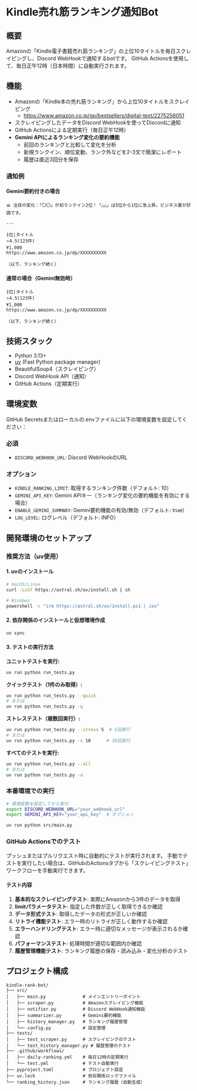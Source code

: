 # Kindle売れ筋ランキング通知Bot

## 概要
Amazonの「Kindle電子書籍売れ筋ランキング」の上位10タイトルを毎日スクレイピングし、Discord WebHookで通知するbotです。
GitHub Actionsを使用して、毎日正午12時（日本時間）に自動実行されます。

## 機能
- Amazonの「Kindle本の売れ筋ランキング」から上位10タイトルをスクレイピング
  - https://www.amazon.co.jp/gp/bestsellers/digital-text/2275256051
- スクレイピングしたデータをDiscord WebHookを使ってDiscordに通知
- GitHub Actionsによる定期実行（毎日正午12時）
- **Gemini APIによるランキング変化の要約機能**
  - 前回のランキングと比較して変化を分析
  - 新規ランクイン、順位変動、ランク外などを2-3文で簡潔にレポート
  - 履歴は直近3回分を保存

### 通知例

#### Gemini要約付きの場合
```
📊 注目の変化：「〇〇」が初ランクイン2位！「△△」は5位から1位に急上昇。ビジネス書が好調です。

---

1位|タイトル
⭐️4.5(123件)
¥1,000
https://www.amazon.co.jp/dp/XXXXXXXXXX

（以下、ランキング続く）
```

#### 通常の場合（Gemini無効時）
```
1位|タイトル
⭐️4.5(123件)
¥1,000
https://www.amazon.co.jp/dp/XXXXXXXXXX

（以下、ランキング続く）
```

## 技術スタック
- Python 3.13+
- [uv](https://github.com/astral-sh/uv) (Fast Python package manager)
- BeautifulSoup4（スクレイピング）
- Discord WebHook API（通知）
- GitHub Actions（定期実行）

## 環境変数
GitHub Secretsまたはローカルの.envファイルに以下の環境変数を設定してください：

### 必須
- `DISCORD_WEBHOOK_URL`: Discord WebHookのURL

### オプション
- `KINDLE_RANKING_LIMIT`: 取得するランキング件数（デフォルト: 10）
- `GEMINI_API_KEY`: Gemini APIキー（ランキング変化の要約機能を有効にする場合）
- `ENABLE_GEMINI_SUMMARY`: Gemini要約機能の有効/無効（デフォルト: true）
- `LOG_LEVEL`: ログレベル（デフォルト: INFO）

## 開発環境のセットアップ

### 推奨方法（uv使用）

#### 1. uvのインストール
```bash
# macOS/Linux
curl -LsSf https://astral.sh/uv/install.sh | sh

# Windows
powershell -c "irm https://astral.sh/uv/install.ps1 | iex"
```

#### 2. 依存関係のインストールと仮想環境作成
```bash
uv sync
```

#### 3. テストの実行方法

**ユニットテストを実行:**
```bash
uv run python run_tests.py
```

**クイックテスト（1件のみ取得）:**
```bash
uv run python run_tests.py --quick
# または
uv run python run_tests.py -q
```

**ストレステスト（複数回実行）:**
```bash
uv run python run_tests.py --stress 5  # 5回実行
# または
uv run python run_tests.py -s 10      # 10回実行
```

**すべてのテストを実行:**
```bash
uv run python run_tests.py --all
# または
uv run python run_tests.py -a
```

### 本番環境での実行

```bash
# 環境変数を設定してから実行
export DISCORD_WEBHOOK_URL="your_webhook_url"
export GEMINI_API_KEY="your_api_key"  # オプション

uv run python src/main.py
```

### GitHub Actionsでのテスト

プッシュまたはプルリクエスト時に自動的にテストが実行されます。
手動でテストを実行したい場合は、GitHubのActionsタブから「スクレイピングテスト」ワークフローを手動実行できます。

#### テスト内容

1. **基本的なスクレイピングテスト**: 実際にAmazonから3件のデータを取得
2. **limitパラメータテスト**: 指定した件数が正しく取得できるか確認
3. **データ形式テスト**: 取得したデータの形式が正しいか確認
4. **リトライ機能テスト**: エラー時のリトライが正しく動作するか確認
5. **エラーハンドリングテスト**: エラー時に適切なメッセージが表示されるか確認
6. **パフォーマンステスト**: 処理時間が適切な範囲内か確認
7. **履歴管理機能テスト**: ランキング履歴の保存・読み込み・変化分析のテスト

## プロジェクト構成

```
kindle-rank-bot/
├── src/
│   ├── main.py              # メインエントリーポイント
│   ├── scraper.py           # Amazonスクレイピング機能
│   ├── notifier.py          # Discord WebHook通知機能
│   ├── summarizer.py        # Gemini要約機能
│   ├── history_manager.py   # ランキング履歴管理
│   └── config.py            # 設定管理
├── tests/
│   ├── test_scraper.py      # スクレイピングのテスト
│   └── test_history_manager.py # 履歴管理のテスト
├── .github/workflows/
│   ├── daily-ranking.yml    # 毎日12時の定期実行
│   └── test.yml             # テスト自動実行
├── pyproject.toml           # プロジェクト設定
├── uv.lock                  # 依存関係ロックファイル
└── ranking_history.json     # ランキング履歴（自動生成）
```
